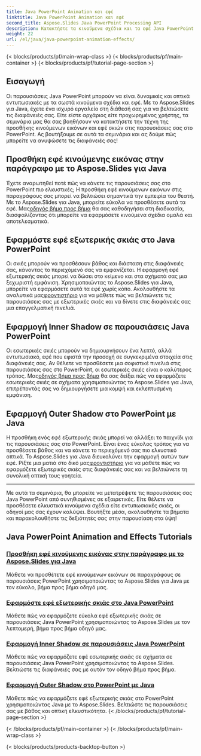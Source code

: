 ```yaml
---
title: Java PowerPoint Animation και εφέ
linktitle: Java PowerPoint Animation και εφέ
second_title: Aspose.Slides Java PowerPoint Processing API
description: Κατακτήστε τα κινούμενα σχέδια και τα εφέ Java PowerPoint με τα περιεκτικά μας σεμινάρια. Μάθετε να προσθέτετε κινούμενα σχέδια, εξωτερικές και εσωτερικές σκιές χρησιμοποιώντας το Aspose.Slides για Java.
weight: 22
url: /el/java/java-powerpoint-animation-effects/
---
```


{< blocks/products/pf/main-wrap-class >}
{< blocks/products/pf/main-container >}
{< blocks/products/pf/tutorial-page-section >}

## Εισαγωγή

Οι παρουσιάσεις Java PowerPoint μπορούν να είναι δυναμικές και οπτικά εντυπωσιακές με τα σωστά κινούμενα σχέδια και εφέ. Με το Aspose.Slides για Java, έχετε ένα ισχυρό εργαλείο στη διάθεσή σας για να βελτιώσετε τις διαφάνειές σας. Είτε είστε αρχάριος είτε προχωρημένος χρήστης, τα σεμινάρια μας θα σας βοηθήσουν να κατακτήσετε την τέχνη της προσθήκης κινούμενων εικόνων και εφέ σκιών στις παρουσιάσεις σας στο PowerPoint. Ας βουτήξουμε σε αυτά τα σεμινάρια και ας δούμε πώς μπορείτε να ανυψώσετε τις διαφάνειές σας!

## Προσθήκη εφέ κινούμενης εικόνας στην παράγραφο με το Aspose.Slides για Java
 Έχετε αναρωτηθεί ποτέ πώς να κάνετε τις παρουσιάσεις σας στο PowerPoint πιο ελκυστικές; Η προσθήκη εφέ κινούμενων εικόνων στις παραγράφους σας μπορεί να βελτιώσει σημαντικά την εμπειρία του θεατή. Με το Aspose.Slides για Java, μπορείτε εύκολα να προσθέσετε αυτά τα εφέ. Μας[οδηγός βήμα προς βήμα](./add-animation-effect-paragraph/) θα σας καθοδηγήσει στη διαδικασία, διασφαλίζοντας ότι μπορείτε να εφαρμόσετε κινούμενα σχέδια ομαλά και αποτελεσματικά.

## Εφαρμόστε εφέ εξωτερικής σκιάς στο Java PowerPoint
Οι σκιές μπορούν να προσθέσουν βάθος και διάσταση στις διαφάνειές σας, κάνοντας το περιεχόμενό σας να εμφανίζεται. Η εφαρμογή εφέ εξωτερικής σκιάς μπορεί να δώσει στο κείμενο και στα σχήματά σας μια ξεχωριστή εμφάνιση. Χρησιμοποιώντας το Aspose.Slides για Java, μπορείτε να εφαρμόσετε αυτά τα εφέ χωρίς κόπο. Ακολουθήστε τα αναλυτικά μας[φροντιστήριο](./apply-outer-shadow-effects-java-powerpoint/) για να μάθετε πώς να βελτιώνετε τις παρουσιάσεις σας με εξωτερικές σκιές και να δίνετε στις διαφάνειές σας μια επαγγελματική πινελιά.

## Εφαρμογή Inner Shadow σε παρουσιάσεις Java PowerPoint
 Οι εσωτερικές σκιές μπορούν να δημιουργήσουν ένα λεπτό, αλλά εντυπωσιακό, εφέ που εφιστά την προσοχή σε συγκεκριμένα στοιχεία στις διαφάνειές σας. Αν θέλετε να προσθέσετε μια σοφιστικέ πινελιά στις παρουσιάσεις σας στο PowerPoint, οι εσωτερικές σκιές είναι ο καλύτερος τρόπος. Μας[οδηγός βήμα προς βήμα](./apply-inner-shadow-java-powerpoint/) θα σας δείξει πώς να εφαρμόζετε εσωτερικές σκιές σε σχήματα χρησιμοποιώντας το Aspose.Slides για Java, επιτρέποντάς σας να δημιουργήσετε μια κομψή και εκλεπτυσμένη εμφάνιση.

## Εφαρμογή Outer Shadow στο PowerPoint με Java
Η προσθήκη ενός εφέ εξωτερικής σκιάς μπορεί να αλλάξει το παιχνίδι για τις παρουσιάσεις σας στο PowerPoint. Είναι ένας εύκολος τρόπος για να προσθέσετε βάθος και να κάνετε το περιεχόμενό σας πιο ελκυστικό οπτικά. Το Aspose.Slides για Java διευκολύνει την εφαρμογή αυτών των εφέ. Ρίξτε μια ματιά στο δικό μας[φροντιστήριο](./apply-outer-shadow-powerpoint-java/) για να μάθετε πώς να εφαρμόζετε εξωτερικές σκιές στις διαφάνειές σας και να βελτιώνετε τη συνολική οπτική τους γοητεία.

---

Με αυτά τα σεμινάρια, θα μπορείτε να μετατρέψετε τις παρουσιάσεις σας Java PowerPoint από συνηθισμένες σε εξαιρετικές. Είτε θέλετε να προσθέσετε ελκυστικά κινούμενα σχέδια είτε εντυπωσιακές σκιές, οι οδηγοί μας σας έχουν καλύψει. Βουτήξτε μέσα, ακολουθήστε τα βήματα και παρακολουθήστε τις δεξιότητές σας στην παρουσίαση στα ύψη!
## Java PowerPoint Animation and Effects Tutorials
### [Προσθήκη εφέ κινούμενης εικόνας στην παράγραφο με το Aspose.Slides για Java](./add-animation-effect-paragraph/)
Μάθετε να προσθέτετε εφέ κινούμενων εικόνων σε παραγράφους σε παρουσιάσεις PowerPoint χρησιμοποιώντας το Aspose.Slides για Java με τον εύκολο, βήμα προς βήμα οδηγό μας.
### [Εφαρμόστε εφέ εξωτερικής σκιάς στο Java PowerPoint](./apply-outer-shadow-effects-java-powerpoint/)
Μάθετε πώς να εφαρμόζετε εύκολα εφέ εξωτερικής σκιάς σε παρουσιάσεις Java PowerPoint χρησιμοποιώντας το Aspose.Slides με τον λεπτομερή, βήμα προς βήμα οδηγό μας.
### [Εφαρμογή Inner Shadow σε παρουσιάσεις Java PowerPoint](./apply-inner-shadow-java-powerpoint/)
Μάθετε πώς να εφαρμόζετε εφέ εσωτερικής σκιάς σε σχήματα σε παρουσιάσεις Java PowerPoint χρησιμοποιώντας το Aspose.Slides. Βελτιώστε τις διαφάνειές σας με αυτόν τον οδηγό βήμα προς βήμα.
### [Εφαρμογή Outer Shadow στο PowerPoint με Java](./apply-outer-shadow-powerpoint-java/)
Μάθετε πώς να εφαρμόζετε εφέ εξωτερικής σκιάς στο PowerPoint χρησιμοποιώντας Java με το Aspose.Slides. Βελτιώστε τις παρουσιάσεις σας με βάθος και οπτική ελκυστικότητα.
{< /blocks/products/pf/tutorial-page-section >}

{< /blocks/products/pf/main-container >}
{< /blocks/products/pf/main-wrap-class >}

{< blocks/products/products-backtop-button >}
